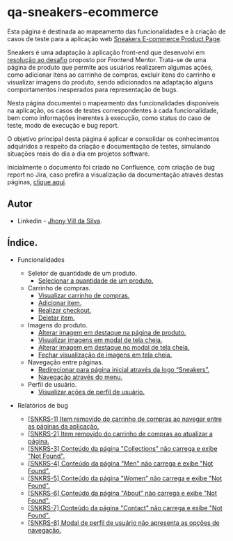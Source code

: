 # qa-sneakers-ecommerce

Esta página é destinada ao mapeamento das funcionalidades e à criação de casos de teste para a aplicação web [Sneakers E-commerce Product Page](jvs-sneakers-product-page.netlify.app).

Sneakers é uma adaptação à aplicação front-end que desenvolvi em [resolução ao desafio](https://github.com/jhonyvill/sneakers-ecommerce) proposto por Frontend Mentor. Trata-se de uma página de produto que permite aos usuários realizarem algumas ações, como adicionar itens ao carrinho de compras, excluir itens do carrinho e visualizar imagens do produto, sendo adicionados na adaptação alguns comportamentos inesperados para representação de bugs.

Nesta página documentei o mapeamento das funcionalidades disponíveis na aplicação, os casos de testes correspondentes à cada funcionalidade, bem como informações inerentes à execução, como status do caso de teste, modo de execução e bug report. 

O objetivo principal desta página é aplicar e consolidar os conhecimentos adquiridos a respeito da criação e documentação de testes, simulando situações reais do dia a dia em projetos software.

Inicialmente o documento foi criado no Confluence, com criação de bug report no Jira, caso prefira a visualização da documentação através destas páginas, [clique aqui](https://jvs-dev.atlassian.net/l/cp/wTBKNSKF).

## Autor

- Linkedin - [Jhony Vill da Silva](www.linkedin.com/in/jhonyvill).

## Índice.

- Funcionalidades
    - Seletor de quantidade de um produto.
        - [Selecionar a quantidade de um produto.](./features/01-select-quantity-item.md)
    - Carrinho de compras.
        - [Visualizar carrinho de compras.](./features/02-view-cart.md)
        - [Adicionar item.](./features/03-add-item-cart.md)
        - [Realizar checkout.](./features/04-checkout-cart.md)
        - [Deletar item.](./features/05-remove-item-cart.md)
    - Imagens do produto.
        - [Alterar imagem em destaque na página de produto.](./features/06-change-featured-image.md)
        - [Visualizar imagens em modal de tela cheia.](./features/07-view-images-modal.md)
        - [Alterar imagem em destaque no modal de tela cheia.](./features/08-change-image-modal.md)
        - [Fechar visualização de imagens em tela cheia.](./features/09-close-images-modal.md)
    - Navegação entre páginas.
        - [Redirecionar para página inicial através da logo “Sneakers”.](./features/10-redirect-homepage-logo.md)
        - [Navegação através do menu.](./features/11-menu-navigate.md)
    - Perfil de usuário.
        - [Visualizar ações de perfil de usuário.](./features/12-view-user-profile-actions.md)

- Relatórios de bug
    - [[SNKRS-1] Item removido do carrinho de compras ao navegar entre as páginas da aplicação.](./bugs/snkrs-1/snkrs-1.md)
    - [[SNKRS-2] Item removido do carrinho de compras ao atualizar a página.](./bugs/snkrs-2/snkrs-2.md)
    - [[SNKRS-3] Conteúdo da página "Collections" não carrega e exibe "Not Found".](./bugs/snkrs-3/snkrs-3.md)
    - [[SNKRS-4] Conteúdo da página "Men" não carrega e exibe "Not Found".](./bugs/snkrs-4/snkrs-4.md)
    - [[SNKRS-5] Conteúdo da página "Women" não carrega e exibe "Not Found".](./bugs/snkrs-5/snkrs-5.md)
    - [[SNKRS-6] Conteúdo da página "About" não carrega e exibe "Not Found".](./bugs/snkrs-6/snkrs-6.md)
    - [[SNKRS-7] Conteúdo da página "Contact" não carrega e exibe "Not Found".](./bugs/snkrs-7/snkrs-7.md)
    - [[SNKRS-8] Modal de perfil de usuário não apresenta as opções de navegação.](./bugs/snkrs-8/snkrs-8.md)